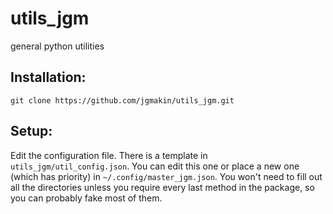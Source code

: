 # utils_jgm
general python utilities

## Installation:
```
git clone https://github.com/jgmakin/utils_jgm.git
```

## Setup:
Edit the configuration file. There is a template in `utils_jgm/util_config.json`.  You can edit this one or place a new one (which has priority) in `~/.config/master_jgm.json`. You won't need to fill out all the directories unless you require every last method in the package, so you can probably fake most of them.
